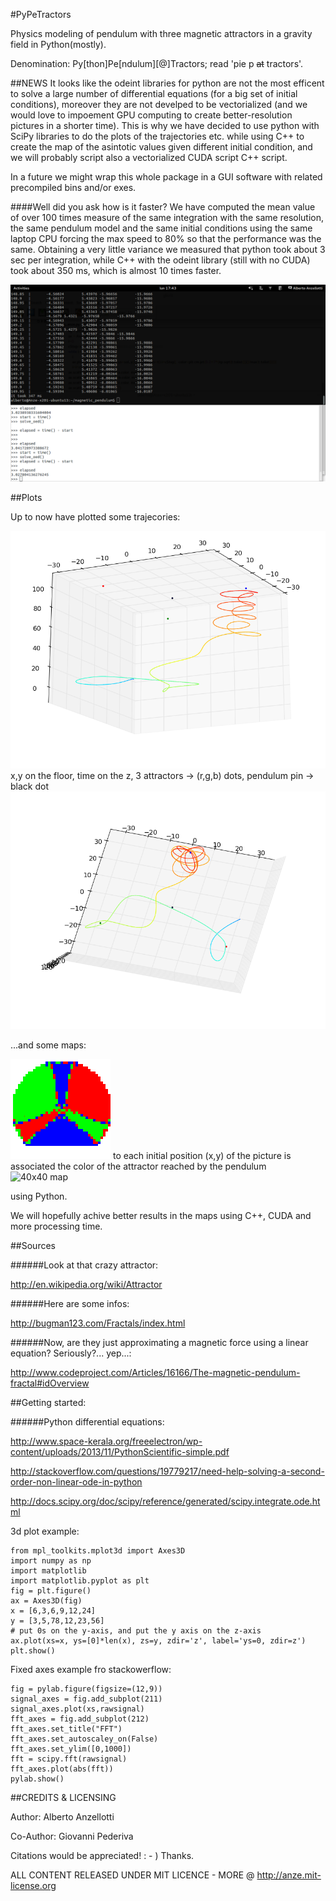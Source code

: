 #PyPeTractors


Physics modeling of pendulum with three magnetic attractors in a gravity field in Python(mostly).

Denomination: Py[thon]Pe[ndulum][@]Tractors; read 'pie p ~~at~~ tractors'.

##NEWS
It looks like the odeint libraries for python are not the most efficent to solve a large number of differential equations (for a big set of initial conditions), moreover they are not develped to be vectorialized (and we would love to impoement GPU computing to create better-resolution pictures in a shorter time). This is why we have decided to use python with SciPy libraries to do the plots of the trajectories etc. while using C++ to create the map of the asintotic values given different initial condition, and we will probably script also a vectorialized CUDA script C++ script.

In a future we might wrap this whole package in a GUI software with related precompiled bins and/or exes.

####Well did you ask how is it faster?
We have computed the mean value of over 100 times measure of the same integration with the same resolution, the same pendulum model and the same  initial conditions using the same laptop CPU forcing the max speed to 80% so that the performance was the same. Obtaining a very little variance we measured that python took about 3 sec per integration, while C++ with the odeint library (still with no CUDA) took about 350 ms, which is almost 10 times faster.

![cpp looks faster](/plots/cpp_looks_faster.png)


##Plots

Up to now have plotted some trajecories:

![trajectory side view](/plots/magnetic_pendulum_1a.png)
x,y on the floor, time on the z, 3 attractors -> (r,g,b) dots, pendulum pin -> black dot
![trajectory top view](/plots/magnetic_pendulum_1b.png)


...and some maps:

![160x160 map](/plots/magnetic_pendulum_map_160x160.bmp)
to each initial position (x,y) of the picture is associated the color of the attractor reached by the pendulum
![40x40 map](/plots/magnetic_pendulum_map_40x40.bmp)


using Python.

We will hopefully achive better results in the maps using C++, CUDA and more processing time.

##Sources

######Look at that crazy attractor:

http://en.wikipedia.org/wiki/Attractor

######Here are some infos:

http://bugman123.com/Fractals/index.html

######Now, are they just approximating a magnetic force using a linear equation? Seriously?... yep...:

http://www.codeproject.com/Articles/16166/The-magnetic-pendulum-fractal#idOverview

##Getting started:


######Python differential equations:

http://www.space-kerala.org/freeelectron/wp-content/uploads/2013/11/PythonScientific-simple.pdf

http://stackoverflow.com/questions/19779217/need-help-solving-a-second-order-non-linear-ode-in-python

http://docs.scipy.org/doc/scipy/reference/generated/scipy.integrate.ode.html

3d plot example:



    from mpl_toolkits.mplot3d import Axes3D
    import numpy as np
    import matplotlib
    import matplotlib.pyplot as plt
    fig = plt.figure()
    ax = Axes3D(fig)
    x = [6,3,6,9,12,24]
    y = [3,5,78,12,23,56]
    # put 0s on the y-axis, and put the y axis on the z-axis
    ax.plot(xs=x, ys=[0]*len(x), zs=y, zdir='z', label='ys=0, zdir=z')
    plt.show()

Fixed axes example fro stackowerflow:

    fig = pylab.figure(figsize=(12,9))
    signal_axes = fig.add_subplot(211)
    signal_axes.plot(xs,rawsignal)
    fft_axes = fig.add_subplot(212)
    fft_axes.set_title("FFT")
    fft_axes.set_autoscaley_on(False)
    fft_axes.set_ylim([0,1000])
    fft = scipy.fft(rawsignal)
    fft_axes.plot(abs(fft))
    pylab.show()
    
    
    
##CREDITS & LICENSING

Author: Alberto Anzellotti

Co-Author: Giovanni Pederiva

Citations would be appreciated! : - ) Thanks.

ALL CONTENT RELEASED UNDER MIT LICENCE -  MORE @ http://anze.mit-license.org
